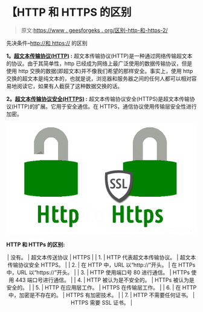 # 【HTTP 和 HTTPS 的区别

> 原文:[https://www . geesforgeks . org/区别-http-和-https-2/](https://www.geeksforgeeks.org/difference-between-http-and-https-2/)

先决条件–[http://和 https://](https://www.geeksforgeeks.org/difference-between-http-and-https/) 的区别

**1。[超文本传输协议(HTTP)](https://www.geeksforgeeks.org/http-full-form/) :**
超文本传输协议(HTTP)是一种通过网络传输超文本的协议。由于其简单性，http 已经成为网络上最广泛使用的数据传输协议，但是使用 http 交换的数据(即超文本)并不像我们希望的那样安全。事实上，使用 http 交换的超文本是纯文本的，也就是说，浏览器和服务器之间的任何人都可以相对容易地阅读它，如果有人截获了这种数据交换的话。

**2。[超文本传输协议安全(HTTPS)](https://www.geeksforgeeks.org/https-full-form/) :**
超文本传输协议安全(HTTPS)是超文本传输协议(HTTP)的扩展。它用于安全通信。在 HTTPS，通信协议使用传输层安全性进行加密。

![](img/c3a27685ea3ac070e2019bed65abbc3c.png)

**HTTP 和 HTTPs 的区别:**

<center>

| 没有。 | 超文本传送协议 | HTTPS |
| 1. | HTTP 代表超文本传输协议。 | 超文本传输协议安全 HTTPS。 |
| 2. | 在 HTTP 中，URL 以“http://”开头。 | 在 HTTPs 中，URL 以“https://”开头。 |
| 3. | HTTP 使用端口号 80 进行通信。 | HTTPs 使用 443 端口号进行通信。 |
| 4. | HTTP 被认为是不安全的。 | HTTPs 被认为是安全的。 |
| 5. | HTTP 在应用层工作。 | HTTPS 在传输层工作。 |
| 6. | 在 HTTP 中，加密是不存在的。 | HTTPS 有加密技术。 |
| 7. | HTTP 不需要任何证书。 | HTTPS 需要 SSL 证书。 |

</center>